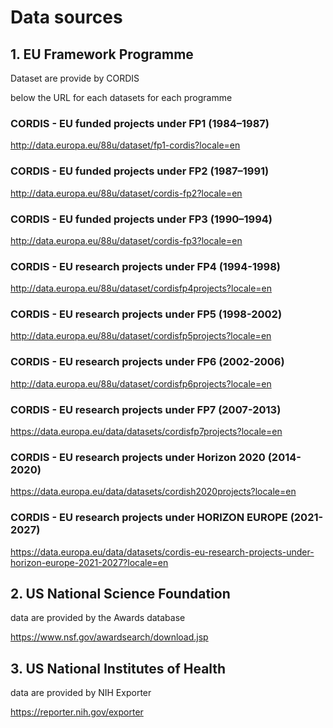 

# Data sources # 

## 1. EU Framework Programme ##
Dataset are provide by CORDIS 

below the URL for each datasets for each programme

### CORDIS - EU funded projects under FP1 (1984–1987) ###

http://data.europa.eu/88u/dataset/fp1-cordis?locale=en

### CORDIS - EU funded projects under FP2 (1987–1991) ###

http://data.europa.eu/88u/dataset/cordis-fp2?locale=en
### CORDIS - EU funded projects under FP3 (1990–1994) ###

http://data.europa.eu/88u/dataset/cordis-fp3?locale=en
### CORDIS - EU research projects under FP4 (1994-1998) ###
http://data.europa.eu/88u/dataset/cordisfp4projects?locale=en
### CORDIS - EU research projects under FP5 (1998-2002) ###
http://data.europa.eu/88u/dataset/cordisfp5projects?locale=en
### CORDIS - EU research projects under FP6 (2002-2006) ###
http://data.europa.eu/88u/dataset/cordisfp6projects?locale=en
### CORDIS - EU research projects under FP7 (2007-2013) ###
https://data.europa.eu/data/datasets/cordisfp7projects?locale=en
### CORDIS - EU research projects under Horizon 2020 (2014-2020) ###
https://data.europa.eu/data/datasets/cordish2020projects?locale=en
### CORDIS - EU research projects under HORIZON EUROPE (2021-2027) ###
https://data.europa.eu/data/datasets/cordis-eu-research-projects-under-horizon-europe-2021-2027?locale=en


## 2. US National Science Foundation ## 

data are provided by the Awards database 

https://www.nsf.gov/awardsearch/download.jsp

## 3. US National Institutes of Health  ## 

data are provided by NIH Exporter 

https://reporter.nih.gov/exporter


